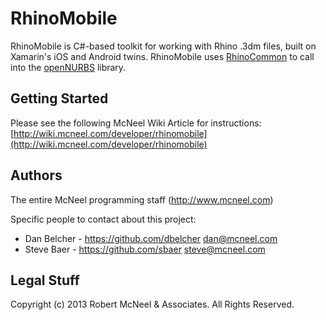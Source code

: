 RhinoMobile
=========================
RhinoMobile is C#-based toolkit for working with Rhino .3dm files, 
built on Xamarin's iOS and Android twins.  RhinoMobile uses [RhinoCommon](http://github.com/mcneel/rhinocommon)
to call into the [openNURBS](http://www.rhino3d.com/opennurbs) library.

Getting Started
--------------------
Please see the following McNeel Wiki Article for instructions:
[http://wiki.mcneel.com/developer/rhinomobile](http://wiki.mcneel.com/developer/rhinomobile)

Authors
-------
The entire McNeel programming staff (http://www.mcneel.com)

Specific people to contact about this project:

* Dan Belcher - https://github.com/dbelcher dan@mcneel.com
* Steve Baer - https://github.com/sbaer steve@mcneel.com

Legal Stuff
-----------
Copyright (c) 2013 Robert McNeel & Associates. All Rights Reserved.